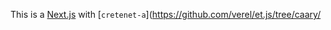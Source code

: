 This is a [Next.js](https://nextjs.org/)
with [`cretenet-a`](https://github.com/verel/et.js/tree/caary/
